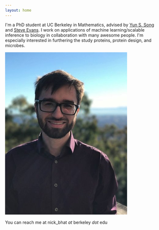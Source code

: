 ```yaml
---
layout: home
---
```


I'm a PhD student at UC Berkeley in Mathematics, advised by [Yun S. Song](https://people.eecs.berkeley.edu/~yss/) and [Steve Evans](https://www.stat.berkeley.edu/~evans/). I work on applications of machine learning/scalable inference to biology in collaboration with many awesome people. I'm especially interested in furthering the study proteins, protein design, and microbes.

![facephoto](/assets/facephoto.jpg)

You can reach me at nick_bhat _at_ berkeley _dot_ edu
